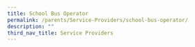 ```yaml
---
title: School Bus Operator
permalink: /parents/Service-Providers/school-bus-operator/
description: ""
third_nav_title: Service Providers
---
```

